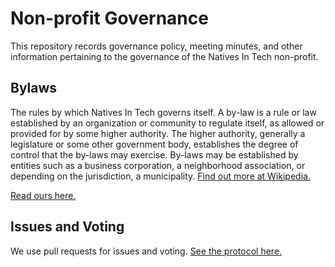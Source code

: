 # Non-profit Governance
This repository records governance policy, meeting minutes, and other information pertaining to the governance of the Natives In Tech non-profit.

## Bylaws
The rules by which Natives In Tech governs itself. A by-law is a rule or law established by an organization or community to regulate itself, as allowed or provided for by some higher authority. The higher authority, generally a legislature or some other government body, establishes the degree of control that the by-laws may exercise. By-laws may be established by entities such as a business corporation, a neighborhood association, or depending on the jurisdiction, a municipality. [Find out more at Wikipedia.](https://en.wikipedia.org/wiki/By-law)

[Read ours here.](Natives_In_Tech_Bylaws.md)

## Issues and Voting
We use pull requests for issues and voting. [See the protocol here.](Git_Rules_of_Order.md)

